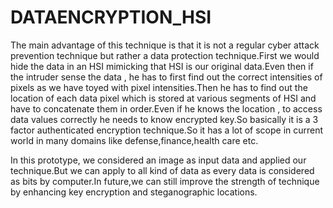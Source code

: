 # DATAENCRYPTION_HSI

The main advantage of this technique is that it is not a regular cyber attack prevention technique but rather a data protection technique.First we would hide the data in an HSI mimicking that HSI is our original data.Even then if the intruder sense the data , he has to first find out the correct intensities of pixels as we have toyed with pixel intensities.Then he has to find out the location of each data pixel which is stored at various segments of HSI and have to concatenate them in order.Even if he knows the location , to access data values correctly he needs to know encrypted key.So basically it is a 3 factor authenticated encryption technique.So it has a lot of scope in current world in many domains like defense,finance,health care etc.

In this prototype, we considered an image as input data and applied our technique.But we can apply to all kind of data as every data is considered as bits by computer.In future,we can still improve the strength of technique by enhancing key encryption and steganographic locations.
